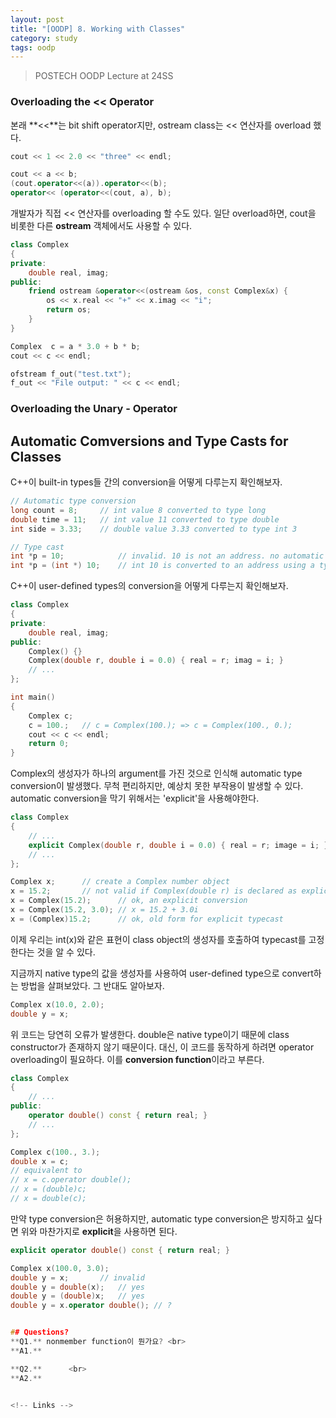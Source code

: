 ```yaml
---
layout: post
title: "[OODP] 8. Working with Classes"
category: study
tags: oodp
---
```


> POSTECH OODP Lecture at 24SS


### Overloading the << Operator
본래 **<<**는 bit shift operator지만, ostream class는 << 연산자를 overload 했다.

```c++
cout << 1 << 2.0 << "three" << endl;

cout << a << b;
(cout.operator<<(a)).operator<<(b);
operator<< (operator<<(cout, a), b);
```
<!--more-->
개발자가 직접 << 연산자를 overloading 할 수도 있다.
일단 overload하면, cout을 비롯한 다른 **ostream** 객체에서도 사용할 수 있다.
```c++
class Complex
{
private:
    double real, imag;
public:
    friend ostream &operator<<(ostream &os, const Complex&x) {
        os << x.real << "+" << x.imag << "i";
        return os;
    }
}

Complex  c = a * 3.0 + b * b;
cout << c << endl;

ofstream f_out("test.txt");
f_out << "File output: " << c << endl;
```

### Overloading the Unary - Operator

## Automatic Comversions and Type Casts for Classes
C++이 built-in types들 간의 conversion을 어떻게 다루는지 확인해보자.
```c++
// Automatic type conversion
long count = 8;     // int value 8 converted to type long
double time = 11;   // int value 11 converted to type double
int side = 3.33;    // double value 3.33 converted to type int 3

// Type cast
int *p = 10;            // invalid. 10 is not an address. no automatic type conversion
int *p = (int *) 10;    // int 10 is converted to an address using a type cast
```

C++이 user-defined types의 conversion을 어떻게 다루는지 확인해보자.
```c++
class Complex
{
private:
    double real, imag;
public:
    Complex() {}
    Complex(double r, double i = 0.0) { real = r; imag = i; }
    // ...
};

int main()
{
    Complex c;
    c = 100.;   // c = Complex(100.); => c = Complex(100., 0.);
    cout << c << endl;
    return 0;
}
```
Complex의 생성자가 하나의 argument를 가진 것으로 인식해 automatic type conversion이 발생했다.
무척 편리하지만, 예상치 못한 부작용이 발생할 수 있다.
automatic conversion을 막기 위해서는 'explicit'을 사용해야한다.
```c++
class Complex
{
    // ...
    explicit Complex(double r, double i = 0.0) { real = r; image = i; }
    // ...
};

Complex x;      // create a Complex number object
x = 15.2;       // not valid if Complex(double r) is declared as explicit
x = Complex(15.2);      // ok, an explicit conversion
x = Complex(15.2, 3.0); // x = 15.2 + 3.0i
x = (Complex)15.2;      // ok, old form for explicit typecast
```
이제 우리는 int(x)와 같은 표현이 class object의 생성자를 호출하여 typecast를 고정한다는 것을 알 수 있다.

지금까지 native type의 값을 생성자를 사용하여 user-defined type으로 convert하는 방법을 살펴보았다. 그 반대도 알아보자.

```c++
Complex x(10.0, 2.0);
double y = x;
```
위 코드는 당연히 오류가 발생한다. double은 native type이기 때문에 class constructor가 존재하지 않기 때문이다.
대신, 이 코드를 동작하게 하려면 operator overloading이 필요하다. 이를 **conversion function**이라고 부른다.

```c++
class Complex
{
    // ...
public:
    operator double() const { return real; }
    // ...
};

Complex c(100., 3.);
double x = c;
// equivalent to 
// x = c.operator double();
// x = (double)c;
// x = double(c);
```
만약 type conversion은 허용하지만, automatic type conversion은 방지하고 싶다면 위와 마찬가지로 **explicit**을 사용하면 된다.
```c++
explicit operator double() const { return real; }

Complex x(100.0, 3.0);
double y = x;       // invalid
double y = double(x);   // yes
double y = (double)x;   // yes
double y = x.operator double(); // ?


## Questions?
**Q1.** nonmember function이 뭔가요? <br>
**A1.** 

**Q2.**      <br>
**A2.** 


<!-- Links -->

